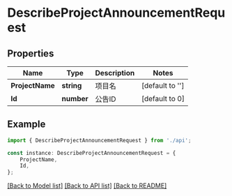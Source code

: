 # DescribeProjectAnnouncementRequest


## Properties

Name | Type | Description | Notes
------------ | ------------- | ------------- | -------------
**ProjectName** | **string** | 项目名 | [default to '']
**Id** | **number** | 公告ID | [default to 0]

## Example

```typescript
import { DescribeProjectAnnouncementRequest } from './api';

const instance: DescribeProjectAnnouncementRequest = {
    ProjectName,
    Id,
};
```

[[Back to Model list]](../README.md#documentation-for-models) [[Back to API list]](../README.md#documentation-for-api-endpoints) [[Back to README]](../README.md)
